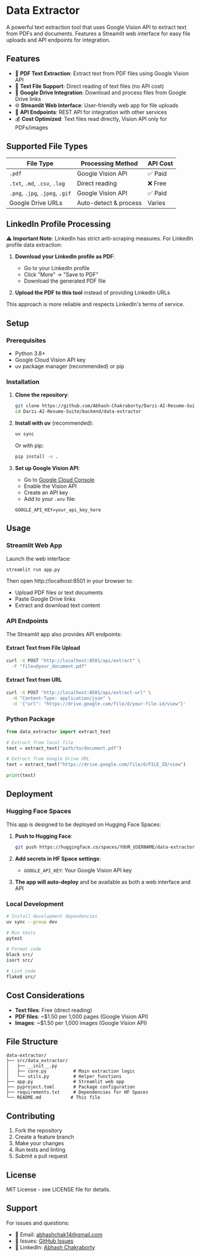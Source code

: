 # Data Extractor

A powerful text extraction tool that uses Google Vision API to extract text from PDFs and documents. Features a Streamlit web interface for easy file uploads and API endpoints for integration.

## Features

- 📄 **PDF Text Extraction**: Extract text from PDF files using Google Vision API
- 📝 **Text File Support**: Direct reading of text files (no API cost)
- 🔗 **Google Drive Integration**: Download and process files from Google Drive links
- 🌐 **Streamlit Web Interface**: User-friendly web app for file uploads
- 🚀 **API Endpoints**: REST API for integration with other services
- 💰 **Cost Optimized**: Text files read directly, Vision API only for PDFs/images

## Supported File Types

| File Type | Processing Method | API Cost |
|-----------|------------------|----------|
| `.pdf` | Google Vision API | ✅ Paid |
| `.txt`, `.md`, `.csv`, `.log` | Direct reading | ❌ Free |
| `.png`, `.jpg`, `.jpeg`, `.gif` | Google Vision API | ✅ Paid |
| Google Drive URLs | Auto-detect & process | Varies |

## LinkedIn Profile Processing

⚠️ **Important Note**: LinkedIn has strict anti-scraping measures. For LinkedIn profile data extraction:

1. **Download your LinkedIn profile as PDF**:
   - Go to your LinkedIn profile
   - Click "More" → "Save to PDF" 
   - Download the generated PDF file
   
2. **Upload the PDF to this tool** instead of providing LinkedIn URLs

This approach is more reliable and respects LinkedIn's terms of service.

## Setup

### Prerequisites

- Python 3.8+
- Google Cloud Vision API key
- uv package manager (recommended) or pip

### Installation

1. **Clone the repository**:
   ```bash
   git clone https://github.com/Abhash-Chakraborty/Darzi-AI-Resume-Suite.git
   cd Darzi-AI-Resume-Suite/backend/data-extractor
   ```

2. **Install with uv** (recommended):
   ```bash
   uv sync
   ```
   
   Or with pip:
   ```bash
   pip install -e .
   ```

3. **Set up Google Vision API**:
   - Go to [Google Cloud Console](https://console.cloud.google.com/)
   - Enable the Vision API
   - Create an API key
   - Add to your `.env` file:
   ```env
   GOOGLE_API_KEY=your_api_key_here
   ```

## Usage

### Streamlit Web App

Launch the web interface:

```bash
streamlit run app.py
```

Then open http://localhost:8501 in your browser to:
- Upload PDF files or text documents
- Paste Google Drive links
- Extract and download text content

### API Endpoints

The Streamlit app also provides API endpoints:

#### Extract Text from File Upload

```bash
curl -X POST "http://localhost:8501/api/extract" \
  -F "file=@your_document.pdf"
```

#### Extract Text from URL

```bash
curl -X POST "http://localhost:8501/api/extract-url" \
  -H "Content-Type: application/json" \
  -d '{"url": "https://drive.google.com/file/d/your-file-id/view"}'
```

### Python Package

```python
from data_extractor import extract_text

# Extract from local file
text = extract_text("path/to/document.pdf")

# Extract from Google Drive URL
text = extract_text("https://drive.google.com/file/d/FILE_ID/view")

print(text)
```

## Deployment

### Hugging Face Spaces

This app is designed to be deployed on Hugging Face Spaces:

1. **Push to Hugging Face**:
   ```bash
   git push https://huggingface.co/spaces/YOUR_USERNAME/data-extractor
   ```

2. **Add secrets in HF Space settings**:
   - `GOOGLE_API_KEY`: Your Google Vision API key

3. **The app will auto-deploy** and be available as both a web interface and API

### Local Development

```bash
# Install development dependencies
uv sync --group dev

# Run tests
pytest

# Format code
black src/
isort src/

# Lint code
flake8 src/
```

## Cost Considerations

- **Text files**: Free (direct reading)
- **PDF files**: ~$1.50 per 1,000 pages (Google Vision API)
- **Images**: ~$1.50 per 1,000 images (Google Vision API)

## File Structure

```
data-extractor/
├── src/data_extractor/
│   ├── __init__.py
│   ├── core.py          # Main extraction logic
│   └── utils.py         # Helper functions
├── app.py               # Streamlit web app
├── pyproject.toml       # Package configuration
├── requirements.txt     # Dependencies for HF Spaces
└── README.md           # This file
```

## Contributing

1. Fork the repository
2. Create a feature branch
3. Make your changes
4. Run tests and linting
5. Submit a pull request

## License

MIT License - see LICENSE file for details.

## Support

For issues and questions:
- 📧 Email: abhashchak14@gmail.com
- 🐛 Issues: [GitHub Issues](https://github.com/Abhash-Chakraborty/Darzi-AI-Resume-Suite/issues)
- 💬 LinkedIn: [Abhash Chakraborty](https://www.linkedin.com/in/abhash-chakraborty-b78862247)
